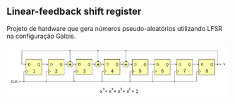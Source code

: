 ## Linear-feedback shift register

Projeto de hardware que gera números pseudo-aleatórios utilizando LFSR na configuração Galois.

![](LSFR-ARQ.png)
